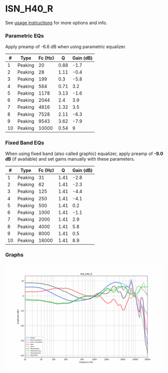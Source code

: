 # ISN_H40_R
See [usage instructions](https://github.com/jaakkopasanen/AutoEq#usage) for more options and info.

### Parametric EQs
Apply preamp of -6.6 dB when using parametric equalizer.

|   # | Type    |   Fc (Hz) |    Q |   Gain (dB) |
|-----|---------|-----------|------|-------------|
|   1 | Peaking |        20 | 0.88 |        -1.7 |
|   2 | Peaking |        28 | 1.11 |        -0.4 |
|   3 | Peaking |       199 | 0.3  |        -5.8 |
|   4 | Peaking |       564 | 0.71 |         3.2 |
|   5 | Peaking |      1178 | 3.13 |        -1.6 |
|   6 | Peaking |      2044 | 2.4  |         3.9 |
|   7 | Peaking |      4816 | 1.32 |         3.5 |
|   8 | Peaking |      7528 | 2.11 |        -6.3 |
|   9 | Peaking |      9543 | 3.62 |        -7.9 |
|  10 | Peaking |     10000 | 0.54 |         9   |

### Fixed Band EQs
When using fixed band (also called graphic) equalizer, apply preamp of **-9.0 dB** (if available) and set gains manually with these parameters.

|   # | Type    |   Fc (Hz) |    Q |   Gain (dB) |
|-----|---------|-----------|------|-------------|
|   1 | Peaking |        31 | 1.41 |        -2.8 |
|   2 | Peaking |        62 | 1.41 |        -2.3 |
|   3 | Peaking |       125 | 1.41 |        -4.4 |
|   4 | Peaking |       250 | 1.41 |        -4.1 |
|   5 | Peaking |       500 | 1.41 |         0.2 |
|   6 | Peaking |      1000 | 1.41 |        -1.1 |
|   7 | Peaking |      2000 | 1.41 |         2.9 |
|   8 | Peaking |      4000 | 1.41 |         5.8 |
|   9 | Peaking |      8000 | 1.41 |         0.5 |
|  10 | Peaking |     16000 | 1.41 |         8.9 |

### Graphs
![](./ISN_H40_R.png)
